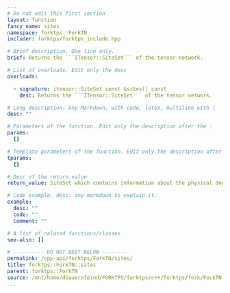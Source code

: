 ```yaml
---
# Do not edit this first section
layout: function
fancy_name: sites
namespace: forktps::ForkTN
includer: forktps/forktps_include.hpp

# Brief description. One line only.
brief: Returns the ```ITensor::SiteSet``` of the tensor network.

# List of overloads. Edit only the desc
overloads:

  - signature: itensor::SiteSet const &sites() const
    desc: Returns the ```ITensor::SiteSet``` of the tensor network.

# Long description. Any Markdown, with code, latex, multiline with |
desc: ""

# Parameters of the function. Edit only the description after the :
params:
  {}

# Template parameters of the function. Edit only the description after the :
tparams:
  {}

# Desc of the return value
return_value: SiteSet which contains information about the physical degrees of freedom.

# Code example. desc: any markdown to explain it.
example:
  desc: ""
  code: ""
  comment: ""

# A list of related functions/classes
see-also: []

# ---------- DO NOT EDIT BELOW --------
permalink: /cpp-api/forktps/ForkTN/sites/
title: forktps::ForkTN::sites
parent: forktps::ForkTN
source: /mnt/home/dbauernfeind/FORKTPS/forktps/c++/forktps/fork/ForkTN.hpp
...
```


